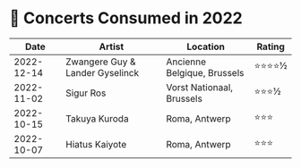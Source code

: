 # 🎤 Concerts Consumed in 2022

| Date | Artist | Location | Rating |
| --- | --- | --- | --- |
| 2022-12-14 | Zwangere Guy & Lander Gyselinck | Ancienne Belgique, Brussels | ⭐️⭐️⭐️⭐️½ |
| 2022-11-02 | Sigur Ros | Vorst Nationaal, Brussels | ⭐️⭐️⭐️½ |
| 2022-10-15 | Takuya Kuroda | Roma, Antwerp | ⭐️⭐️⭐️ |
| 2022-10-07 | Hiatus Kaiyote | Roma, Antwerp | ⭐️⭐️⭐️ |
